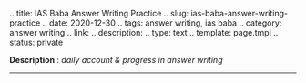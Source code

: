 .. title: IAS Baba Answer Writing Practice
.. slug: ias-baba-answer-writing-practice
.. date: 2020-12-30
.. tags: answer writing, ias baba
.. category: answer writing
.. link: 
.. description: 
.. type: text
.. template: page.tmpl
.. status: private

**Description** : *daily account & progress in answer writing*

***
<!-- TEASER_END -->